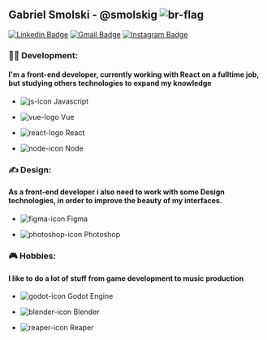 ## Gabriel Smolski - @smolskig ![br-flag](https://user-images.githubusercontent.com/50807768/87238438-e759dd80-c3d8-11ea-82e1-075f09d5cba2.png)
[![Linkedin Badge](https://img.shields.io/badge/-LinkedIn-blue?style=flat&logo=Linkedin&logoColor=white&link=https://www.linkedin.com/in/smolskig/)](https://www.linkedin.com/in/smolskig/)
[![Gmail Badge](https://img.shields.io/badge/-Gmail-c14438?style=flat&logo=Gmail&logoColor=white&link=mailto:contatosmolski@gmail.com)](mailto:contatosmolski@gmail.com)
[![Instagram Badge](https://img.shields.io/badge/-Instagram-C13584?style=flat&labelColor=C13584&logo=instagram&logoColor=white&link=https://www.instagram.com/smolskig/)](https://www.instagram.com/smolskig/)

### 👨‍💻 Development:
#### I'm a front-end developer, currently working with React on a fulltime job, but studying others technologies to expand my knowledge

- ![js-icon](https://user-images.githubusercontent.com/50807768/87238504-7a931300-c3d9-11ea-883f-b9dd223e1e5f.png)  Javascript

- ![vue-logo](https://user-images.githubusercontent.com/50807768/87238469-22f4a780-c3d9-11ea-90d4-a8239a4198c9.png)  Vue

- ![react-logo](https://user-images.githubusercontent.com/50807768/88297175-fa708580-ccd5-11ea-92c3-4f35e64f1b85.png)  React

- ![node-icon](https://user-images.githubusercontent.com/50807768/88297165-f93f5880-ccd5-11ea-8a2d-f352de3fd9f7.png)  Node

### ✍️ Design:
#### As a front-end developer i also need to work with some Design technologies, in order to improve the beauty of my interfaces.

- ![figma-icon](https://user-images.githubusercontent.com/50807768/88301054-8edce700-ccda-11ea-8bae-311e951651fe.png) Figma

- ![photoshop-icon](https://user-images.githubusercontent.com/50807768/88301077-943a3180-ccda-11ea-96e6-df42208aaa01.png) Photoshop

### 🎮 Hobbies:
#### I like to do a lot of stuff from game development to music production 

- ![godot-icon](https://user-images.githubusercontent.com/50807768/88297157-f6446800-ccd5-11ea-8b00-1be26b0a3e89.png) Godot Engine

- ![blender-icon](https://user-images.githubusercontent.com/50807768/88301026-871d4280-ccda-11ea-8449-d9afffde1c13.png) Blender

- ![reaper-icon](https://user-images.githubusercontent.com/50807768/88301891-918c0c00-ccdb-11ea-9bdf-6c537fe7bee8.png) Reaper






